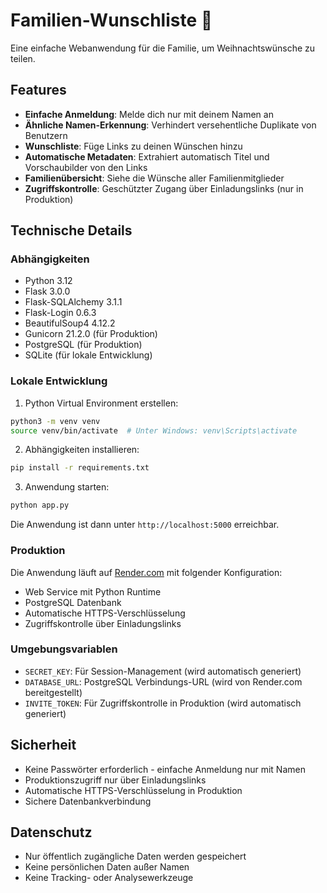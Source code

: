 # Familien-Wunschliste 🎄

Eine einfache Webanwendung für die Familie, um Weihnachtswünsche zu teilen.

## Features

- **Einfache Anmeldung**: Melde dich nur mit deinem Namen an
- **Ähnliche Namen-Erkennung**: Verhindert versehentliche Duplikate von Benutzern
- **Wunschliste**: Füge Links zu deinen Wünschen hinzu
- **Automatische Metadaten**: Extrahiert automatisch Titel und Vorschaubilder von den Links
- **Familienübersicht**: Siehe die Wünsche aller Familienmitglieder
- **Zugriffskontrolle**: Geschützter Zugang über Einladungslinks (nur in Produktion)

## Technische Details

### Abhängigkeiten

- Python 3.12
- Flask 3.0.0
- Flask-SQLAlchemy 3.1.1
- Flask-Login 0.6.3
- BeautifulSoup4 4.12.2
- Gunicorn 21.2.0 (für Produktion)
- PostgreSQL (für Produktion)
- SQLite (für lokale Entwicklung)

### Lokale Entwicklung

1. Python Virtual Environment erstellen:
```bash
python3 -m venv venv
source venv/bin/activate  # Unter Windows: venv\Scripts\activate
```

2. Abhängigkeiten installieren:
```bash
pip install -r requirements.txt
```

3. Anwendung starten:
```bash
python app.py
```

Die Anwendung ist dann unter `http://localhost:5000` erreichbar.

### Produktion

Die Anwendung läuft auf [Render.com](https://render.com) mit folgender Konfiguration:

- Web Service mit Python Runtime
- PostgreSQL Datenbank
- Automatische HTTPS-Verschlüsselung
- Zugriffskontrolle über Einladungslinks

### Umgebungsvariablen

- `SECRET_KEY`: Für Session-Management (wird automatisch generiert)
- `DATABASE_URL`: PostgreSQL Verbindungs-URL (wird von Render.com bereitgestellt)
- `INVITE_TOKEN`: Für Zugriffskontrolle in Produktion (wird automatisch generiert)

## Sicherheit

- Keine Passwörter erforderlich - einfache Anmeldung nur mit Namen
- Produktionszugriff nur über Einladungslinks
- Automatische HTTPS-Verschlüsselung in Produktion
- Sichere Datenbankverbindung

## Datenschutz

- Nur öffentlich zugängliche Daten werden gespeichert
- Keine persönlichen Daten außer Namen
- Keine Tracking- oder Analysewerkzeuge
